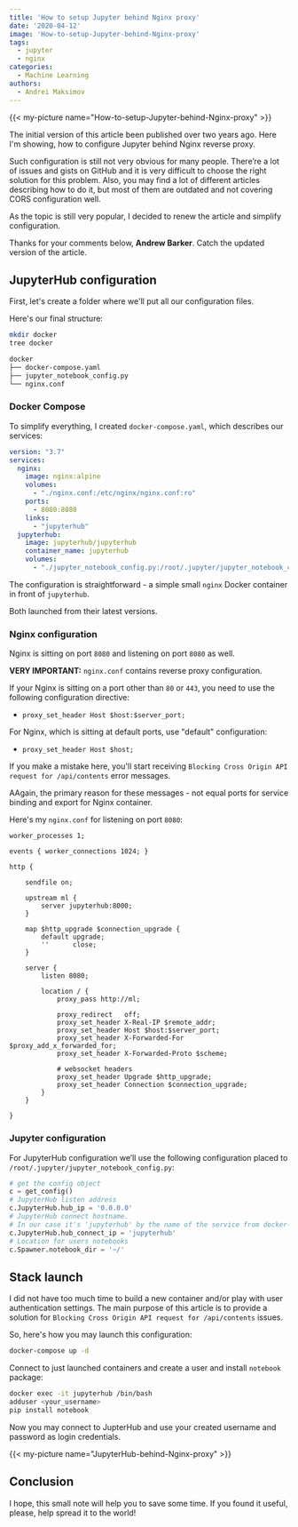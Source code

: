 ```yaml
---
title: 'How to setup Jupyter behind Nginx proxy'
date: '2020-04-12'
image: 'How-to-setup-Jupyter-behind-Nginx-proxy'
tags:
  - jupyter
  - nginx
categories:
  - Machine Learning
authors:
  - Andrei Maksimov
---
```


{{< my-picture name="How-to-setup-Jupyter-behind-Nginx-proxy" >}}

The initial version of this article been published over two years ago. Here I'm showing, how to configure Jupyter behind Nginx reverse proxy.

Such configuration is still not very obvious for many people. There’re a lot of issues and gists on GitHub and it is very difficult to choose the right solution for this problem. Also, you may find a lot of different articles describing how to do it, but most of them are outdated and not covering CORS configuration well.

As the topic is still very popular, I decided to renew the article and simplify configuration.

Thanks for your comments below, **Andrew Barker**. Catch the updated version of the article.

## JupyterHub configuration

First, let's create a folder where we'll put all our configuration files.

Here's our final structure:

```sh
mkdir docker
tree docker

docker
├── docker-compose.yaml
├── jupyter_notebook_config.py
└── nginx.conf
```

### Docker Compose

To simplify everything, I created `docker-compose.yaml`, which describes our services:

```yaml
version: "3.7"
services:
  nginx:
    image: nginx:alpine
    volumes:
      - "./nginx.conf:/etc/nginx/nginx.conf:ro"
    ports:
      - 8080:8080
    links:
      - "jupyterhub"
  jupyterhub:
    image: jupyterhub/jupyterhub
    container_name: jupyterhub
    volumes:
      - "./jupyter_notebook_config.py:/root/.jupyter/jupyter_notebook_config.py:ro"
```

The configuration is straightforward - a simple small `nginx` Docker container in front of `jupyterhub`. 

Both launched from their latest versions.

### Nginx configuration

Nginx is sitting on port `8080` and listening on port `8080` as well.

**VERY IMPORTANT:** `nginx.conf` contains reverse proxy configuration.

If your Nginx is sitting on a port other than `80` or `443`, you need to use the following configuration directive:

* `proxy_set_header Host $host:$server_port;`

For Nginx, which is sitting at default ports, use "default" configuration:

* `proxy_set_header Host $host;`

If you make a mistake here, you'll start receiving `Blocking Cross Origin API request for /api/contents` error messages. 

AAgain, the primary reason for these messages - not equal ports for service binding and export for Nginx container.

Here's my `nginx.conf` for listening on port `8080`:

```nginx
worker_processes 1;

events { worker_connections 1024; }

http {

    sendfile on;

    upstream ml {
        server jupyterhub:8000;
    }

    map $http_upgrade $connection_upgrade {
        default upgrade;
        ''      close;
    }

    server {
        listen 8080;

        location / {
            proxy_pass http://ml;

            proxy_redirect   off;
            proxy_set_header X-Real-IP $remote_addr;
            proxy_set_header Host $host:$server_port;
            proxy_set_header X-Forwarded-For $proxy_add_x_forwarded_for;
            proxy_set_header X-Forwarded-Proto $scheme;

            # websocket headers
            proxy_set_header Upgrade $http_upgrade;
            proxy_set_header Connection $connection_upgrade;
        }
    }

}
```

### Jupyter configuration

For JupyterHub configuration we’ll use the following configuration placed to `/root/.jupyter/jupyter_notebook_config.py`:

```python
# get the config object
c = get_config()
# JupyterHub listen address
c.JupyterHub.hub_ip = '0.0.0.0'
# JupyterHub connect hostname.
# In our case it's 'jupyterhub' by the name of the service from docker-compose.yaml
c.JupyterHub.hub_connect_ip = 'jupyterhub'
# Location for users notebooks
c.Spawner.notebook_dir = '~/'
```

## Stack launch

I did not have too much time to build a new container and/or play with user authentication settings. The main purpose of this article is to provide a solution for `Blocking Cross Origin API request for /api/contents` issues.

So, here's how you may launch this configuration:

```sh
docker-compose up -d
```

Connect to just launched containers and create a user and install `notebook` package:

```sh
docker exec -it jupyterhub /bin/bash
adduser <your_username>
pip install notebook
```

Now you may connect to JupterHub and use your created username and password as login credentials.

{{< my-picture name="JupyterHub-behind-Nginx-proxy" >}}

## Conclusion

I hope, this small note will help you to save some time. If you found it useful, please, help spread it to the world!
